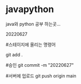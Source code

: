 # javapython

java와 python 공부 하는곳...

20220627

#스테이지에 올리는 명령어

git add .

#승인
git commit -m "20220627"

#서버에 업로드 
git push origin main

